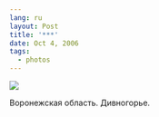 ```yaml
---
lang: ru
layout: Post
title: '***'
date: Oct 4, 2006
tags:
  - photos
---
```


![](photo://Sapegin_Artem_20D_2006-07-08_209-0938)

Воронежская область. Дивногорье.
